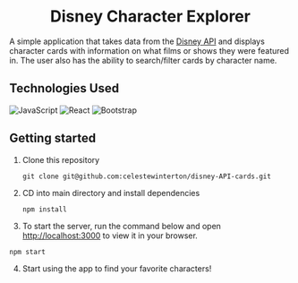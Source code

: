 <h1 align="center">Disney Character Explorer</h1>

A simple application that takes data from the [Disney API](https://disneyapi.dev/) and displays character cards with information on what films or shows they were featured in. The user also has the ability to search/filter cards by character name.

## Technologies Used

![JavaScript](https://img.shields.io/badge/javascript-%23323330.svg?style=for-the-badge&logo=javascript&logoColor=%23F7DF1E)
![React](https://img.shields.io/badge/React-20232A?style=for-the-badge&logo=react&logoColor=61DAFB)
![Bootstrap](https://img.shields.io/badge/Bootstrap-%23563D7C.svg?logo=bootstrap&style=for-the-badge&logoColor=white)

## Getting started

1. Clone this repository

   `git clone git@github.com:celestewinterton/disney-API-cards.git`

2. CD into main directory and install dependencies

   `npm install`

3. To start the server, run the command below and open [http://localhost:3000](http://localhost:3000) to view it in your browser.

`npm start`

4. Start using the app to find your favorite characters!
